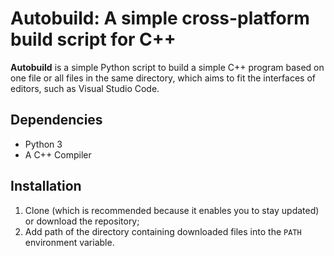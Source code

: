 # Autobuild: A simple cross-platform build script for C++

**Autobuild** is a simple Python script to build a simple C++ program based on one file or all files in the same directory, which aims to fit the interfaces of editors, such as Visual Studio Code.

## Dependencies

- Python 3
- A C++ Compiler

## Installation

1. Clone (which is recommended because it enables you to stay updated) or download the repository;
2. Add path of the directory containing downloaded files into the `PATH` environment variable.

